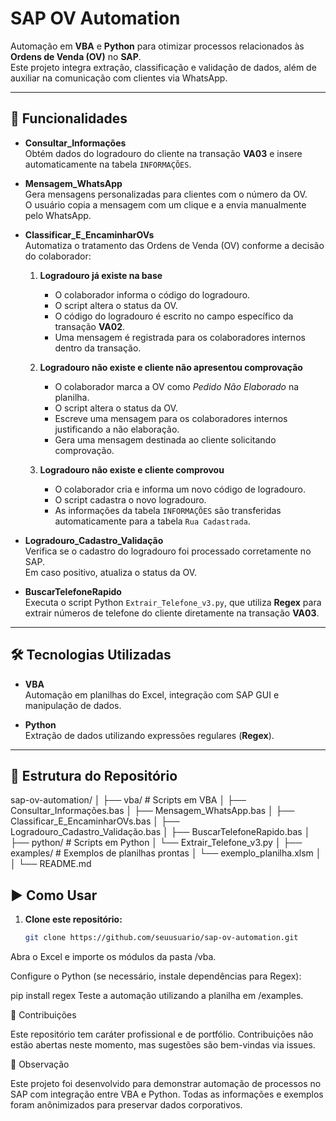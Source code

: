 # SAP OV Automation

Automação em **VBA** e **Python** para otimizar processos relacionados às **Ordens de Venda (OV)** no **SAP**.  
Este projeto integra extração, classificação e validação de dados, além de auxiliar na comunicação com clientes via WhatsApp.

---

## 🚀 Funcionalidades

- **Consultar_Informações**  
  Obtém dados do logradouro do cliente na transação **VA03** e insere automaticamente na tabela `INFORMAÇÕES`.

- **Mensagem_WhatsApp**  
  Gera mensagens personalizadas para clientes com o número da OV.  
  O usuário copia a mensagem com um clique e a envia manualmente pelo WhatsApp.

- **Classificar_E_EncaminharOVs**  
  Automatiza o tratamento das Ordens de Venda (OV) conforme a decisão do colaborador:  

  1. **Logradouro já existe na base**  
     - O colaborador informa o código do logradouro.  
     - O script altera o status da OV.  
     - O código do logradouro é escrito no campo específico da transação **VA02**.  
     - Uma mensagem é registrada para os colaboradores internos dentro da transação.  

  2. **Logradouro não existe e cliente não apresentou comprovação**  
     - O colaborador marca a OV como *Pedido Não Elaborado* na planilha.  
     - O script altera o status da OV.  
     - Escreve uma mensagem para os colaboradores internos justificando a não elaboração.  
     - Gera uma mensagem destinada ao cliente solicitando comprovação.  

  3. **Logradouro não existe e cliente comprovou**  
     - O colaborador cria e informa um novo código de logradouro.  
     - O script cadastra o novo logradouro.  
     - As informações da tabela `INFORMAÇÕES` são transferidas automaticamente para a tabela `Rua Cadastrada`.  

- **Logradouro_Cadastro_Validação**  
  Verifica se o cadastro do logradouro foi processado corretamente no SAP.  
  Em caso positivo, atualiza o status da OV.

- **BuscarTelefoneRapido**  
  Executa o script Python `Extrair_Telefone_v3.py`, que utiliza **Regex** para extrair números de telefone do cliente diretamente na transação **VA03**.

---

## 🛠️ Tecnologias Utilizadas

- **VBA**  
  Automação em planilhas do Excel, integração com SAP GUI e manipulação de dados.

- **Python**  
  Extração de dados utilizando expressões regulares (**Regex**).

---

## 📂 Estrutura do Repositório

sap-ov-automation/
│
├── vba/ # Scripts em VBA
│ ├── Consultar_Informações.bas
│ ├── Mensagem_WhatsApp.bas
│ ├── Classificar_E_EncaminharOVs.bas
│ ├── Logradouro_Cadastro_Validação.bas
│ ├── BuscarTelefoneRapido.bas
│
├── python/ # Scripts em Python
│ └── Extrair_Telefone_v3.py
│
├── examples/ # Exemplos de planilhas prontas
│ └── exemplo_planilha.xlsm
│
│
└── README.md


## ▶️ Como Usar

1. **Clone este repositório:**
   ```bash
   git clone https://github.com/seuusuario/sap-ov-automation.git
Abra o Excel e importe os módulos da pasta /vba.

Configure o Python (se necessário, instale dependências para Regex):

pip install regex
Teste a automação utilizando a planilha em /examples.

🤝 Contribuições

Este repositório tem caráter profissional e de portfólio.
Contribuições não estão abertas neste momento, mas sugestões são bem-vindas via issues.

📌 Observação

Este projeto foi desenvolvido para demonstrar automação de processos no SAP com integração entre VBA e Python.
Todas as informações e exemplos foram anônimizados para preservar dados corporativos.

